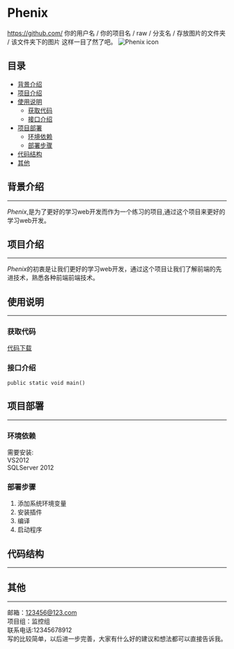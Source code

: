 # Phenix
 https://github.com/ 你的用户名 / 你的项目名 / raw / 分支名 / 存放图片的文件夹 / 该文件夹下的图片
这样一目了然了吧。
![Phenix icon](https://github.com/guodongxiaren/ImageCache/raw/master/Logo/foryou.gif)  
## 目录
* [背景介绍](#背景介绍)
* [项目介绍](#项目介绍)
* [使用说明](#使用说明)
	* [获取代码](#获取代码)
	* [接口介绍](#接口介绍)
* [项目部署](#项目部署)
	* [环境依赖](#环境依赖)
	* [部署步骤](#部署步骤)
* [代码结构](#代码结构)
* [其他](#其他)

<a name="背景介绍"></a>
## 背景介绍
---
*Phenix*,是为了更好的学习web开发而作为一个练习的项目,通过这个项目来更好的学习web开发。

<a name="项目介绍"></a>
## 项目介绍
---
*Phenix*的初衷是让我们更好的学习web开发，通过这个项目让我们了解前端的先进技术，熟悉各种前端前端技术。

<a name="使用说明"></a>
## 使用说明
---
<a name="获取代码"></a>
### 获取代码
[代码下载](http://192.168.1.21/phenix/WellComm.git)
<a name="接口介绍"></a>
### 接口介绍
```
public static void main()
```
<a name="项目部署"></a>
## 项目部署
---
<a name="环境依赖"></a>
### 环境依赖
 需要安装:<br/>
 VS2012<br/>
 SQLServer 2012
<a name="部署步骤"></a>
### 部署步骤
1. 添加系统环境变量
2. 安装插件
3. 编译
4. 启动程序

<a name="代码结构"></a>
## 代码结构
---
<a name="其他"></a>
## 其他
---
邮箱：123456@123.com <br/>
项目组：监控组 <br/>
联系电话:12345678912 <br/>
写的比较简单，以后进一步完善，大家有什么好的建议和想法都可以直接告诉我。
